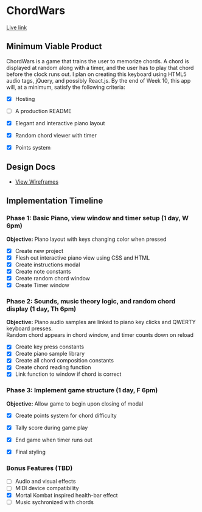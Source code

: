 # ChordWars

[Live link][live]

[live]: https://pyreta.github.io/ChordWars/

## Minimum Viable Product

ChordWars is a game that trains the user to memorize chords.  A chord is displayed at random along with a timer, and the user has to play that chord before the clock runs out.  I plan on creating this keyboard using HTML5 audio tags, jQuery, and possibly React.js.  By the end of Week 10, this app will, at a minimum, satisfy the following criteria:


- [x] Hosting
- [ ] A production README
- [x] Elegant and interactive piano layout
- [x] Random chord viewer with timer
- [x] Points system


## Design Docs
* [View Wireframes][views]

[views]: docs/views.md

## Implementation Timeline

### Phase 1: Basic Piano, view window and timer setup (1 day, W 6pm)

**Objective:** Piano layout with keys changing color when pressed

- [x] Create new project
- [x] Flesh out interactive piano view using CSS and HTML
- [x] Create instructions modal
- [x] Create note constants
- [x] Create random chord window
- [x] Create Timer window

### Phase 2: Sounds, music theory logic, and random chord display (1 day, Th 6pm)

**Objective:** Piano audio samples are linked to piano key clicks and QWERTY keyboard presses.  
Random chord appears in chord window, and timer counts down on reload

- [x] Create key press constants
- [x] Create piano sample library
- [x] Create all chord composition constants
- [x] Create chord reading function  
- [x] Link function to window if chord is correct  

### Phase 3: Implement game structure (1 day, F 6pm)

**Objective:** Allow game to begin upon closing of modal

- [x] Create points system for chord difficulty
- [x] Tally score during game play
- [x] End game when timer runs out
- [x] Final styling


### Bonus Features (TBD)
- [ ] Audio and visual effects
- [ ] MIDI device compatibility
- [x] Mortal Kombat inspired health-bar effect
- [ ] Music sychronized with chords
